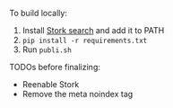 To build locally:

1. Install [Stork search](https://stork-search.net/docs/install) and add it to PATH
2. `pip install -r requirements.txt`
3. Run `publi.sh`

TODOs before finalizing:

- Reenable Stork
- Remove the meta noindex tag